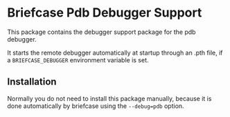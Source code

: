 # Briefcase Pdb Debugger Support
This package contains the debugger support package for the pdb debugger.

It starts the remote debugger automatically at startup through an .pth file, if a `BRIEFCASE_DEBUGGER` environment variable is set.

## Installation
Normally you do not need to install this package manually, because it is done automatically by briefcase using the `--debug=pdb` option.
